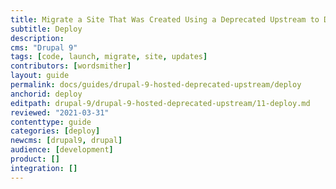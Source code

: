 ```yaml
---
title: Migrate a Site That Was Created Using a Deprecated Upstream to Drupal 9
subtitle: Deploy
description: 
cms: "Drupal 9"
tags: [code, launch, migrate, site, updates]
contributors: [wordsmither]
layout: guide
permalink: docs/guides/drupal-9-hosted-deprecated-upstream/deploy
anchorid: deploy
editpath: drupal-9/drupal-9-hosted-deprecated-upstream/11-deploy.md
reviewed: "2021-03-31"
contenttype: guide
categories: [deploy]
newcms: [drupal9, drupal]
audience: [development]
product: []
integration: []
---
```


<Partial file="drupal-9/deploy-live.md" />

